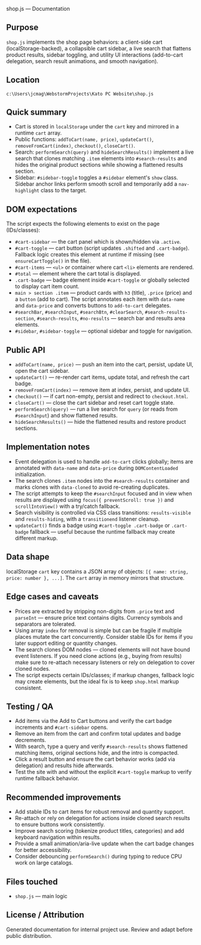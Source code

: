 shop.js — Documentation

Purpose
-------
`shop.js` implements the shop page behaviors: a client-side cart (localStorage-backed), a collapsible cart sidebar, a live search that flattens product results, sidebar toggling, and utility UI interactions (add-to-cart delegation, search result animations, and smooth navigation).

Location
--------
`c:\Users\jcmag\WebstormProjects\Kato PC Website\shop.js`

Quick summary
-------------
- Cart is stored in `localStorage` under the `cart` key and mirrored in a runtime `cart` array.
- Public functions: `addToCart(name, price)`, `updateCart()`, `removeFromCart(index)`, `checkout()`, `closeCart()`.
- Search: `performSearch(query)` and `hideSearchResults()` implement a live search that clones matching `.item` elements into `#search-results` and hides the original product sections while showing a flattened results section.
- Sidebar: `#sidebar-toggle` toggles a `#sidebar` element's `show` class. Sidebar anchor links perform smooth scroll and temporarily add a `nav-highlight` class to the target.

DOM expectations
----------------
The script expects the following elements to exist on the page (IDs/classes):
- `#cart-sidebar` — the cart panel which is shown/hidden via `.active`.
- `#cart-toggle` — cart button (script updates `.shifted` and `.cart-badge`). Fallback logic creates this element at runtime if missing (see `ensureCartToggle()` in the file).
- `#cart-items` — `<ul>` or container where cart `<li>` elements are rendered.
- `#total` — element where the cart total is displayed.
- `.cart-badge` — badge element inside `#cart-toggle` or globally selected to display cart item count.
- `main > section .item` — product cards with `h3` (title), `.price` (price) and a `button` (add to cart). The script annotates each item with `data-name` and `data-price` and converts buttons to `add-to-cart` delegates.
- `#searchBar`, `#searchInput`, `#searchBtn`, `#clearSearch`, `#search-results-section`, `#search-results`, `#no-results` — search bar and results area elements.
- `#sidebar`, `#sidebar-toggle` — optional sidebar and toggle for navigation.

Public API
----------
- `addToCart(name, price)` — push an item into the cart, persist, update UI, open the cart sidebar.
- `updateCart()` — re-render cart items, update total, and refresh the cart badge.
- `removeFromCart(index)` — remove item at index, persist, and update UI.
- `checkout()` — if cart non-empty, persist and redirect to `checkout.html`.
- `closeCart()` — close the cart sidebar and reset cart toggle state.
- `performSearch(query)` — run a live search for `query` (or reads from `#searchInput`) and show flattened results.
- `hideSearchResults()` — hide the flattened results and restore product sections.

Implementation notes
--------------------
- Event delegation is used to handle `add-to-cart` clicks globally; items are annotated with `data-name` and `data-price` during `DOMContentLoaded` initialization.
- The search clones `.item` nodes into the `#search-results` container and marks clones with `data-cloned` to avoid re-creating duplicates.
- The script attempts to keep the `#searchInput` focused and in view when results are displayed using `focus({ preventScroll: true })` and `scrollIntoView()` with a try/catch fallback.
- Search visibility is controlled via CSS class transitions: `results-visible` and `results-hiding`, with a `transitionend` listener cleanup.
- `updateCart()` finds a badge using `#cart-toggle .cart-badge` or `.cart-badge` fallback — useful because the runtime fallback may create different markup.

Data shape
----------
localStorage `cart` key contains a JSON array of objects: `[{ name: string, price: number }, ...]`.
The `cart` array in memory mirrors that structure.

Edge cases and caveats
---------------------
- Prices are extracted by stripping non-digits from `.price` text and `parseInt` — ensure price text contains digits. Currency symbols and separators are tolerated.
- Using array `index` for removal is simple but can be fragile if multiple places mutate the cart concurrently. Consider stable IDs for items if you later support editing or quantity changes.
- The search clones DOM nodes — cloned elements will not have bound event listeners. If you need clone actions (e.g., buying from results) make sure to re-attach necessary listeners or rely on delegation to cover cloned nodes.
- The script expects certain IDs/classes; if markup changes, fallback logic may create elements, but the ideal fix is to keep `shop.html` markup consistent.

Testing / QA
-----------
- Add items via the Add to Cart buttons and verify the cart badge increments and `#cart-sidebar` opens.
- Remove an item from the cart and confirm total updates and badge decrements.
- With search, type a query and verify `#search-results` shows flattened matching items, original sections hide, and the intro is compacted.
- Click a result button and ensure the cart behavior works (add via delegation) and results hide afterwards.
- Test the site with and without the explicit `#cart-toggle` markup to verify runtime fallback behavior.

Recommended improvements
------------------------
- Add stable IDs to cart items for robust removal and quantity support.
- Re-attach or rely on delegation for actions inside cloned search results to ensure buttons work consistently.
- Improve search scoring (tokenize product titles, categories) and add keyboard navigation within results.
- Provide a small animation/aria-live update when the cart badge changes for better accessibility.
- Consider debouncing `performSearch()` during typing to reduce CPU work on large catalogs.

Files touched
------------
- `shop.js` — main logic

License / Attribution
---------------------
Generated documentation for internal project use. Review and adapt before public distribution.
